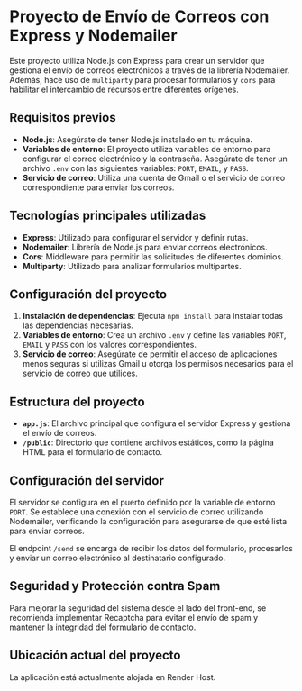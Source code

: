 # Proyecto de Envío de Correos con Express y Nodemailer

Este proyecto utiliza Node.js con Express para crear un servidor que gestiona el envío de correos electrónicos a través de la librería Nodemailer. Además, hace uso de `multiparty` para procesar formularios y `cors` para habilitar el intercambio de recursos entre diferentes orígenes.

## Requisitos previos

- **Node.js**: Asegúrate de tener Node.js instalado en tu máquina.
- **Variables de entorno**: El proyecto utiliza variables de entorno para configurar el correo electrónico y la contraseña. Asegúrate de tener un archivo `.env` con las siguientes variables: `PORT`, `EMAIL`, y `PASS`.
- **Servicio de correo**: Utiliza una cuenta de Gmail o el servicio de correo correspondiente para enviar los correos.

## Tecnologías principales utilizadas

- **Express**: Utilizado para configurar el servidor y definir rutas.
- **Nodemailer**: Librería de Node.js para enviar correos electrónicos.
- **Cors**: Middleware para permitir las solicitudes de diferentes dominios.
- **Multiparty**: Utilizado para analizar formularios multipartes.

## Configuración del proyecto

1. **Instalación de dependencias**: Ejecuta `npm install` para instalar todas las dependencias necesarias.
2. **Variables de entorno**: Crea un archivo `.env` y define las variables `PORT`, `EMAIL` y `PASS` con los valores correspondientes.
3. **Servicio de correo**: Asegúrate de permitir el acceso de aplicaciones menos seguras si utilizas Gmail u otorga los permisos necesarios para el servicio de correo que utilices.

## Estructura del proyecto

- **`app.js`**: El archivo principal que configura el servidor Express y gestiona el envío de correos.
- **`/public`**: Directorio que contiene archivos estáticos, como la página HTML para el formulario de contacto.

## Configuración del servidor

El servidor se configura en el puerto definido por la variable de entorno `PORT`. Se establece una conexión con el servicio de correo utilizando Nodemailer, verificando la configuración para asegurarse de que esté lista para enviar correos.

El endpoint `/send` se encarga de recibir los datos del formulario, procesarlos y enviar un correo electrónico al destinatario configurado.

## Seguridad y Protección contra Spam

Para mejorar la seguridad del sistema desde el lado del front-end, se recomienda implementar Recaptcha para evitar el envío de spam y mantener la integridad del formulario de contacto.

## Ubicación actual del proyecto

La aplicación está actualmente alojada en Render Host.
